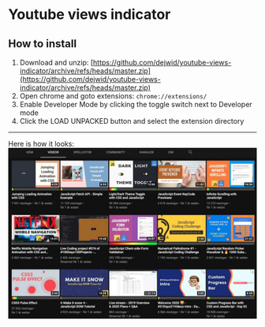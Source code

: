 # Youtube views indicator
## How to install
1) Download and unzip: [https://github.com/dejwid/youtube-views-indicator/archive/refs/heads/master.zip](https://github.com/dejwid/youtube-views-indicator/archive/refs/heads/master.zip)
2) Open chrome and goto extensions: `chrome://extensions/`
3) Enable Developer Mode by clicking the toggle switch next to Developer mode
4) Click the LOAD UNPACKED button and select the extension directory
--------
Here is how it looks:
![](https://raw.githubusercontent.com/dejwid/youtube-views-indicator/master/printscreen.jpg)
